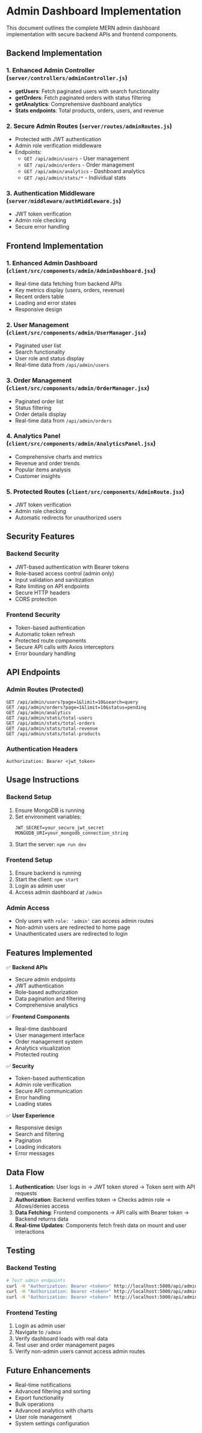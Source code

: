 # Admin Dashboard Implementation

This document outlines the complete MERN admin dashboard implementation with secure backend APIs and frontend components.

## Backend Implementation

### 1. Enhanced Admin Controller (`server/controllers/adminController.js`)
- **getUsers**: Fetch paginated users with search functionality
- **getOrders**: Fetch paginated orders with status filtering
- **getAnalytics**: Comprehensive dashboard analytics
- **Stats endpoints**: Total products, orders, users, and revenue

### 2. Secure Admin Routes (`server/routes/adminRoutes.js`)
- Protected with JWT authentication
- Admin role verification middleware
- Endpoints:
  - `GET /api/admin/users` - User management
  - `GET /api/admin/orders` - Order management
  - `GET /api/admin/analytics` - Dashboard analytics
  - `GET /api/admin/stats/*` - Individual stats

### 3. Authentication Middleware (`server/middleware/authMiddleware.js`)
- JWT token verification
- Admin role checking
- Secure error handling

## Frontend Implementation

### 1. Enhanced Admin Dashboard (`client/src/components/admin/AdminDashboard.jsx`)
- Real-time data fetching from backend APIs
- Key metrics display (users, orders, revenue)
- Recent orders table
- Loading and error states
- Responsive design

### 2. User Management (`client/src/components/admin/UserManager.jsx`)
- Paginated user list
- Search functionality
- User role and status display
- Real-time data from `/api/admin/users`

### 3. Order Management (`client/src/components/admin/OrderManager.jsx`)
- Paginated order list
- Status filtering
- Order details display
- Real-time data from `/api/admin/orders`

### 4. Analytics Panel (`client/src/components/admin/AnalyticsPanel.jsx`)
- Comprehensive charts and metrics
- Revenue and order trends
- Popular items analysis
- Customer insights

### 5. Protected Routes (`client/src/components/AdminRoute.jsx`)
- JWT token verification
- Admin role checking
- Automatic redirects for unauthorized users

## Security Features

### Backend Security
- JWT-based authentication with Bearer tokens
- Role-based access control (admin only)
- Input validation and sanitization
- Rate limiting on API endpoints
- Secure HTTP headers
- CORS protection

### Frontend Security
- Token-based authentication
- Automatic token refresh
- Protected route components
- Secure API calls with Axios interceptors
- Error boundary handling

## API Endpoints

### Admin Routes (Protected)
```
GET /api/admin/users?page=1&limit=10&search=query
GET /api/admin/orders?page=1&limit=10&status=pending
GET /api/admin/analytics
GET /api/admin/stats/total-users
GET /api/admin/stats/total-orders
GET /api/admin/stats/total-revenue
GET /api/admin/stats/total-products
```

### Authentication Headers
```
Authorization: Bearer <jwt_token>
```

## Usage Instructions

### Backend Setup
1. Ensure MongoDB is running
2. Set environment variables:
   ```
   JWT_SECRET=your_secure_jwt_secret
   MONGODB_URI=your_mongodb_connection_string
   ```
3. Start the server: `npm run dev`

### Frontend Setup
1. Ensure backend is running
2. Start the client: `npm start`
3. Login as admin user
4. Access admin dashboard at `/admin`

### Admin Access
- Only users with `role: 'admin'` can access admin routes
- Non-admin users are redirected to home page
- Unauthenticated users are redirected to login

## Features Implemented

✅ **Backend APIs**
- Secure admin endpoints
- JWT authentication
- Role-based authorization
- Data pagination and filtering
- Comprehensive analytics

✅ **Frontend Components**
- Real-time dashboard
- User management interface
- Order management system
- Analytics visualization
- Protected routing

✅ **Security**
- Token-based authentication
- Admin role verification
- Secure API communication
- Error handling
- Loading states

✅ **User Experience**
- Responsive design
- Search and filtering
- Pagination
- Loading indicators
- Error messages

## Data Flow

1. **Authentication**: User logs in → JWT token stored → Token sent with API requests
2. **Authorization**: Backend verifies token → Checks admin role → Allows/denies access
3. **Data Fetching**: Frontend components → API calls with Bearer token → Backend returns data
4. **Real-time Updates**: Components fetch fresh data on mount and user interactions

## Testing

### Backend Testing
```bash
# Test admin endpoints
curl -H "Authorization: Bearer <token>" http://localhost:5000/api/admin/users
curl -H "Authorization: Bearer <token>" http://localhost:5000/api/admin/orders
curl -H "Authorization: Bearer <token>" http://localhost:5000/api/admin/analytics
```

### Frontend Testing
1. Login as admin user
2. Navigate to `/admin`
3. Verify dashboard loads with real data
4. Test user and order management pages
5. Verify non-admin users cannot access admin routes

## Future Enhancements

- Real-time notifications
- Advanced filtering and sorting
- Export functionality
- Bulk operations
- Advanced analytics with charts
- User role management
- System settings configuration
